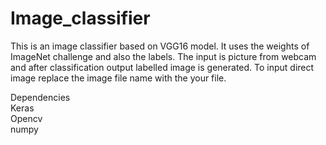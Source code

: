 # Image_classifier

This is an image classifier based on VGG16 model. It uses the weights of ImageNet challenge and also the labels. The input is picture from webcam and after classification output labelled image is generated. To input direct image replace the image file name with the your file.

Dependencies</br>
Keras</br>
Opencv</br>
numpy
